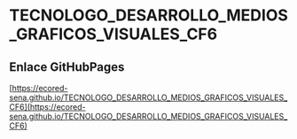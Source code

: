 # **TECNOLOGO_DESARROLLO_MEDIOS_GRAFICOS_VISUALES_CF6**

## **Enlace GitHubPages**

[https://ecored-sena.github.io/TECNOLOGO_DESARROLLO_MEDIOS_GRAFICOS_VISUALES_CF6](https://ecored-sena.github.io/TECNOLOGO_DESARROLLO_MEDIOS_GRAFICOS_VISUALES_CF6)


